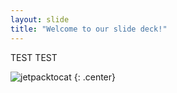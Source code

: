 ```yaml
---
layout: slide
title: "Welcome to our slide deck!"
---
```


TEST TEST

![jetpacktocat](https://octodex.github.com/images/jetpacktocat.png)
{: .center}
